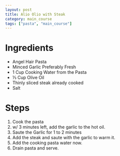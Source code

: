 ```yaml
---
layout: post
title: Alio Olio with Steak
category: main_course
tags: ["pasta", "main_course"]
---
```

# Ingredients

* Angel Hair Pasta
* Minced Garlic Preferably Fresh
* 1	Cup Cooking Water from the Pasta
* ⅓	Cup Olive Oil
* Thinly sliced steak already cooked
* Salt

# Steps

1. Cook the pasta
2. w/ 3 minutes left, add the garlic to the hot oil.
3. Saute the Garlic for 1 to 2 minutes
4. Add the steak and saute with the garlic to warm it.
5. Add the cooking pasta water now.
6. Drain pasta and serve.